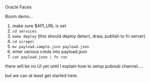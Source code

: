 Oracle Faces

Boom demo...


1.  make sure $API_URL is set
2. `cd services`
3. `make deploy` (this should deploy detect, draw, publish to fn server)
4. `cd scraper`
5. `mv payload.sample.json payload.json` 
6. enter various creds into payload.json
7. `cat payload.json | fn run`

there will be no UI yet until I explain how to setup pubnub channel....

but we can at least get started here.
